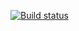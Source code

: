 [![Build status](https://ci.appveyor.com/api/projects/status/msdv2yalc6aq8s3b/branch/master?svg=true)](https://ci.appveyor.com/project/2Evgen/selenium-selenide/branch/master)